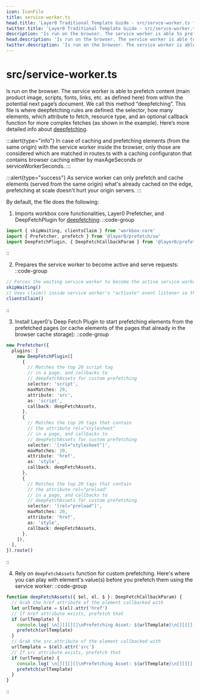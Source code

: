 ```yaml
---
icon: IconFile
title: service-worker.ts
head.title: 'Layer0 Traditional Template Guide - src/servce-worker.ts file'
twitter.title: 'Layer0 Traditional Template Guide - src/servce-worker.ts file'
description: 'Is run on the browser. The service worker is able to prefetch content (main product image, scripts, fonts, links, etc. as defined here) from within the potential next page’s document. We call this method “deepfetching”. This file is where deepfetching rules are defined: the selector, how many elements, which attribute to fetch, resource type, and an optional callback function for more complex fetches (as shown in the example). Here’s more detailed info about deepfetching.'
head.description: 'Is run on the browser. The service worker is able to prefetch content (main product image, scripts, fonts, links, etc. as defined here) from within the potential next page’s document. We call this method “deepfetching”. This file is where deepfetching rules are defined: the selector, how many elements, which attribute to fetch, resource type, and an optional callback function for more complex fetches (as shown in the example). Here’s more detailed info about deepfetching.'
twitter.description: 'Is run on the browser. The service worker is able to prefetch content (main product image, scripts, fonts, links, etc. as defined here) from within the potential next page’s document. We call this method “deepfetching”. This file is where deepfetching rules are defined: the selector, how many elements, which attribute to fetch, resource type, and an optional callback function for more complex fetches (as shown in the example). Here’s more detailed info about deepfetching.'
---
```


# src/service-worker.ts

Is run on the browser. The service worker is able to prefetch content (main product image, scripts, fonts, links, etc. as defined here) from within the potential next page’s document. We call this method “deepfetching”. This file is where deepfetching rules are defined: the selector, how many elements, which attribute to fetch, resource type, and an optional callback function for more complex fetches (as shown in the example). Here’s more detailed info about [deepfetching](https://docs.layer0.co/guides/prefetching#deep-fetching).

:::alert{type="info"}
In case of caching and prefetching elements (from the same origin) with the service worker inside the browser, only those are considered which are matched in routes.ts with a caching configuraton that contains browser caching either by maxAgeSeconds or serviceWorkerSeconds.
:::

:::alert{type="success"}
As service worker can only prefetch and cache elements (served from the same origin) what's already cached on the edge, prefetching at scale doesn't hurt your origin servers.
:::

By default, the file does the following:

1. Imports workbox core functionalities, Layer0 Prefetcher, and DeepFetchPlugin for [deepfetching](https://docs.layer0.co/guides/prefetching#deep-fetching):
::code-group
```ts [service-worker.ts]
import { skipWaiting, clientsClaim } from 'workbox-core'
import { Prefetcher, prefetch } from '@layer0/prefetch/sw'
import DeepFetchPlugin, { DeepFetchCallbackParam } from '@layer0/prefetch/sw/DeepFetchPlugin'
```
::

2. Prepares the service worker to become active and serve requests:
::code-group
```ts [service-worker.ts]
// Forces the waiting service worker to become the active service worker
skipWaiting()
// Uses claim() inside service worker's "activate" event listener so that clients loaded in the same scope do not need to be reloaded before their fetches will go through this service worker.
clientsClaim()
```
::

3. Install Layer0's Deep Fetch Plugin to start prefetching elements from the prefetched pages (or cache elements of the pages that already in the browser cache storage):
::code-group
```ts [service-worker.ts]
new Prefetcher({
  plugins: [
    new DeepFetchPlugin([
      {
        // Matches the top 20 script tag
        // in a page, and callbacks to
        // deepFetchAssets for custom prefetching
        selector: 'script',
        maxMatches: 20,
        attribute: 'src',
        as: 'script',
        callback: deepFetchAssets,
      },
      {
        // Matches the top 20 tags that contain
        // the attribute rel="stylesheet"
        // in a page, and callbacks to
        // deepFetchAssets for custom prefetching
        selector: '[rel="stylesheet"]',
        maxMatches: 20,
        attribute: 'href',
        as: 'style',
        callback: deepFetchAssets,
      },
      {
        // Matches the top 20 tags that contain
        // the attribute rel="preload"
        // in a page, and callbacks to
        // deepFetchAssets for custom prefetching
        selector: '[rel="preload"]',
        maxMatches: 20,
        attribute: 'href',
        as: 'style',
        callback: deepFetchAssets,
      },
    ]),
  ],
}).route()
```
::

4. Rely on `deepFetchAssets` function for custom prefetching. Here's where you can play with element's value(s) before you prefetch them using the service worker:
::code-group
```ts [service-worker.ts]
function deepFetchAssets({ $el, el, $ }: DeepFetchCallbackParam) {
  // Grab the href attribute of the element callbacked with
  let urlTemplate = $(el).attr('href')
  // If href attribute exists, prefetch that
  if (urlTemplate) {
    console.log(`\n[][][][]\nPrefetching Asset: ${urlTemplate}\n[][][][]\n`)
    prefetch(urlTemplate)
  }
  // Grab the src attribute of the element callbacked with
  urlTemplate = $(el).attr('src')
  // If src attribute exists, prefetch that
  if (urlTemplate) {
    console.log(`\n[][][][]\nPrefetching Asset: ${urlTemplate}\n[][][][]\n`)
    prefetch(urlTemplate)
  }
}
```
::
